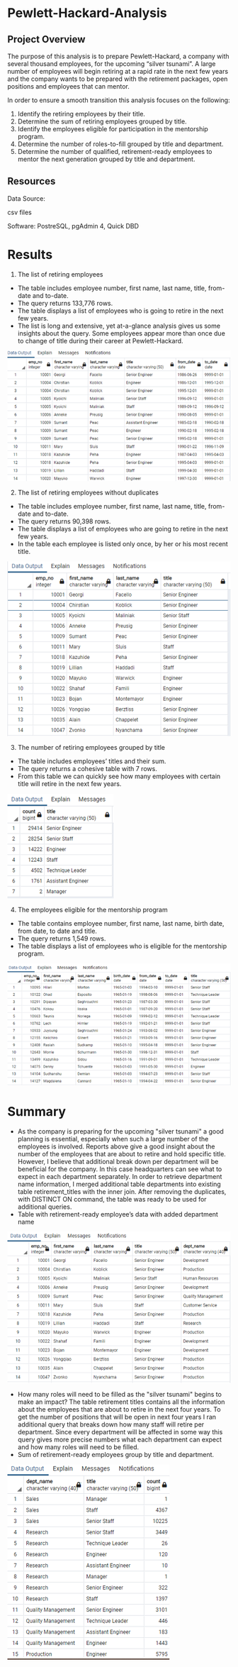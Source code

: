 # Pewlett-Hackard-Analysis
## Project Overview
The purpose of this analysis is to prepare Pewlett-Hackard, a company with several thousand employees, for the upcoming “silver tsunami”. A large number of employees will begin retiring at a rapid rate in the next few years and the company wants to be prepared with the retirement packages, open positions and employees that can mentor. 

In order to ensure a smooth transition this analysis focuses on the following:

1. Identify the retiring employees by their title.
2. Determine the sum of retiring employees grouped by title.
3. Identify the employees eligible for participation in the mentorship program.
4. Determine the number of roles-to-fill grouped by title and department.
5. Determine the number of qualified, retirement-ready employees to mentor the next generation grouped by title and department.

## Resources
Data Source:

csv files

Software: PostreSQL, pgAdmin 4, Quick DBD

# Results

1. The list of retiring employees

- The table includes employee number, first name, last name, title, from-date and to-date.
- The query returns 133,776 rows.
- The table displays a list of employees who is going to retire in the next few years.
- The list is long and extensive, yet at-a-glance analysis gives us some insights about the query. Some employees appear more than once due to change of title during   their career at Pewlett-Hackard.

![EmployeesTitle](https://github.com/acegal1/Pewlett-Hackard-Analysis/blob/main/images/retirement_titles.png)

2. The list of retiring employees without duplicates

- The table includes employee number, first name, last name, title, from-date and to-date.
- The query returns 90,398 rows.
- The table displays a list of employees who are going to retire in the next few years.
- In the table each employee is listed only once, by her or his most recent title.

![unique titles](https://github.com/acegal1/Pewlett-Hackard-Analysis/blob/main/images/unique_titles.png)


3. The number of retiring employees grouped by title

- The table includes employees’ titles and their sum.
- The query returns a cohesive table with 7 rows.
- From this table we can quickly see how many employees with certain title will retire in the next few years.

![retiring titles](https://github.com/acegal1/Pewlett-Hackard-Analysis/blob/main/images/retiring_titles.png)

4. The employees eligible for the mentorship program

- The table contains employee number, first name, last name, birth date, from date, to date and title.
- The query returns 1,549 rows.
- The table displays a list of employees who is eligible for the mentorship program.

![Mentorship](https://github.com/acegal1/Pewlett-Hackard-Analysis/blob/main/images/Menthorship.png)


# Summary

- As the company is preparing for the upcoming "silver tsunami" a good planning is essential, especially when such a large number of the employees is involved. Reports above give a good insight about the number of the employees that are about to retire and hold specific title. However, I believe that additional break down per department will be beneficial for the company. In this case headquarters can see what to expect in each department separately. In order to retrieve department name information, I merged additional table departments into existing table retirement_titles with the inner join. After removing the duplicates, with DISTINCT ON command, the table was ready to be used for additional queries.
-  Table with retirement-ready employee’s data with added department name

![Extra_TitlesAndDepartment](https://github.com/acegal1/Pewlett-Hackard-Analysis/blob/main/images/unique_titles_department.png)

- How many roles will need to be filled as the "silver tsunami" begins to make an impact?
The table retirement titles contains all the information about the employees that are about to retire in the next four years. To get the number of positions that will be open in next four years I ran additional query that breaks down how many staff will retire per department. Since every department will be affected in some way this query gives more precise numbers what each department can expect and how many roles will need to be filled.
- Sum of retirement-ready employees group by title and department.

![Extra_RolesToFill](https://github.com/acegal1/Pewlett-Hackard-Analysis/blob/main/images/rolls_to_fill.png)